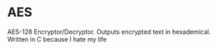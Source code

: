# AES

AES-128 Encryptor/Decryptor. Outputs encrypted text in hexademical. Written in C because I hate my life 
